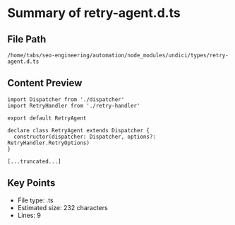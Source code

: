 # Summary of retry-agent.d.ts
  
## File Path
`/home/tabs/seo-engineering/automation/node_modules/undici/types/retry-agent.d.ts`

## Content Preview
```
import Dispatcher from './dispatcher'
import RetryHandler from './retry-handler'

export default RetryAgent

declare class RetryAgent extends Dispatcher {
  constructor(dispatcher: Dispatcher, options?: RetryHandler.RetryOptions)
}

[...truncated...]
```

## Key Points
- File type: .ts
- Estimated size: 232 characters
- Lines: 9
